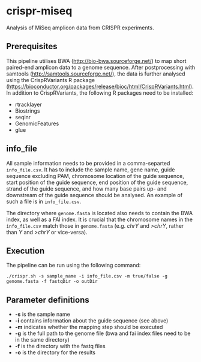 # crispr-miseq
Analysis of MiSeq amplicon data from CRISPR experiments.

## Prerequisites 

This pipeline utilises BWA (http://bio-bwa.sourceforge.net/) to map short paired-end amplicon data to a genome sequence. After postprocessing with samtools (http://samtools.sourceforge.net/), the data is further analysed using the CrispRVariants R package (https://bioconductor.org/packages/release/bioc/html/CrispRVariants.html). In addition to CrispRVariants, the following R packages need to be installed:

* rtracklayer
* Biostrings
* seqinr
* GenomicFeatures
* glue

## info_file

All sample information needs to be provided in a comma-separted `info_file.csv`. It has to include the sample name, gene name, guide sequence excluding PAM, chromosome location of the guide sequence, start position of the guide sequence, end position of the guide sequence, strand of the guide sequence, and how many base pairs up- and downstream of the guide sequence should be analysed. An example of such a file is in `info_file.csv`. 

The directory where `genome.fasta` is located also needs to contain the BWA index, as well as a FAI index.
It is crucial that the chromosome names in the `info_file.csv` match those in `genome.fasta` (e.g. _chrY_ and _>chrY_, rather than _Y_ and _>chrY_ or vice-versa). 

## Execution

The pipeline can be run using the following command: 
```
./crispr.sh -s sample_name -i info_file.csv -m true/false -g genome.fasta -f fastqDir -o outDir
```

## Parameter definitions
* **-s** is the sample name
* **-i** contains information about the guide sequence (see above)
* **-m** indicates whether the mapping step should be executed
* **-g** is the full path to the genome file (bwa and fai index files need to be in the same directory)
* **-f** is the directory with the fastq files
* **-o** is the directory for the results
